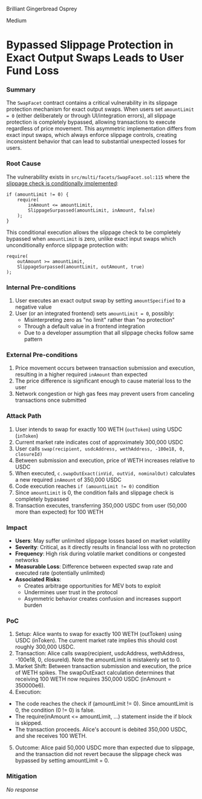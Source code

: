 Brilliant Gingerbread Osprey

Medium

# Bypassed Slippage Protection in Exact Output Swaps Leads to User Fund Loss

### Summary

The `SwapFacet` contract contains a critical vulnerability in its slippage protection mechanism for exact output swaps. When users set `amountLimit = 0` (either deliberately or through UI/integration errors), all slippage protection is completely bypassed, allowing transactions to execute regardless of price movement. This asymmetric implementation differs from exact input swaps, which always enforce slippage controls, creating inconsistent behavior that can lead to substantial unexpected losses for users.


### Root Cause

The vulnerability exists in `src/multi/facets/SwapFacet.sol:115` where the [slippage check is conditionally implemented](https://github.com/sherlock-audit/2025-04-burve/blob/main/Burve/src/multi/facets/SwapFacet.sol#L115):

```solidity
if (amountLimit != 0) {
    require(
        inAmount <= amountLimit,
        SlippageSurpassed(amountLimit, inAmount, false)
    );
}
```

This conditional execution allows the slippage check to be completely bypassed when `amountLimit` is zero, unlike exact input swaps which unconditionally enforce slippage protection with:

```solidity
require(
    outAmount >= amountLimit,
    SlippageSurpassed(amountLimit, outAmount, true)
);
```


### Internal Pre-conditions

1. User executes an exact output swap by setting `amountSpecified` to a negative value
2. User (or an integrated frontend) sets `amountLimit = 0`, possibly:
   - Misinterpreting zero as "no limit" rather than "no protection"
   - Through a default value in a frontend integration
   - Due to a developer assumption that all slippage checks follow same pattern

### External Pre-conditions

1. Price movement occurs between transaction submission and execution, resulting in a higher required `inAmount` than expected
2. The price difference is significant enough to cause material loss to the user
3. Network congestion or high gas fees may prevent users from canceling transactions once submitted


### Attack Path


1. User intends to swap for exactly 100 WETH (`outToken`) using USDC (`inToken`)
2. Current market rate indicates cost of approximately 300,000 USDC
3. User calls `swap(recipient, usdcAddress, wethAddress, -100e18, 0, closureId)`
4. Between submission and execution, price of WETH increases relative to USDC
5. When executed, `c.swapOutExact(inVid, outVid, nominalOut)` calculates a new required `inAmount` of 350,000 USDC
6. Code execution reaches `if (amountLimit != 0)` condition
7. Since `amountLimit` is 0, the condition fails and slippage check is completely bypassed
8. Transaction executes, transferring 350,000 USDC from user (50,000 more than expected) for 100 WETH


### Impact

- **Users**: May suffer unlimited slippage losses based on market volatility
- **Severity**: Critical, as it directly results in financial loss with no protection
- **Frequency**: High risk during volatile market conditions or congested networks
- **Measurable Loss**: Difference between expected swap rate and executed rate (potentially unlimited)
- **Associated Risks**: 
  - Creates arbitrage opportunities for MEV bots to exploit
  - Undermines user trust in the protocol
  - Asymmetric behavior creates confusion and increases support burden


### PoC

1. Setup: Alice wants to swap for exactly 100 WETH (outToken) using USDC (inToken). The current market rate implies this should cost roughly 300,000 USDC.
2. Transaction: Alice calls swap(recipient, usdcAddress, wethAddress, -100e18, 0, closureId). Note the amountLimit is mistakenly set to 0.
3. Market Shift: Between transaction submission and execution, the price of WETH spikes. The swapOutExact calculation determines that receiving 100 WETH now requires 350,000 USDC (inAmount = 350000e6).
4. Execution:
  - The code reaches the check if (amountLimit != 0). Since amountLimit is 0, the condition (0 != 0) is false.
  - The require(inAmount <= amountLimit, ...) statement inside the if block is skipped.
  - The transaction proceeds. Alice's account is debited 350,000 USDC, and she receives 100 WETH.
 5. Outcome: Alice paid 50,000 USDC more than expected due to slippage, and the transaction did not revert because the slippage check was bypassed by setting amountLimit = 0.





### Mitigation

_No response_